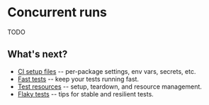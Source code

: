 # Concurrent runs

TODO

## What's next?

- [CI setup files](ci-setup-files.md) -- per-package settings, env vars, secrets, etc.
- [Fast tests](fast-tests.md) -- keep your tests running fast.
- [Test resources](test-resources.md) -- setup, teardown, and resource management.
- [Flaky tests](flaky-tests.md) -- tips for stable and resilient tests.

